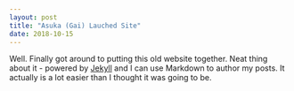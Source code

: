 ```yaml
---
layout: post
title: "Asuka (Gai) Lauched Site"
date: 2018-10-15
---
```


Well. Finally got around to putting this old website together. Neat thing about it - powered by [Jekyll](http://jekyllrb.com) and I can use Markdown to author my posts. It actually is a lot easier than I thought it was going to be.
